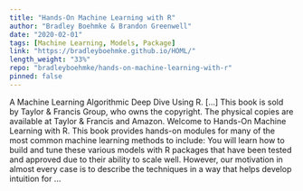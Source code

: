 ```yaml
---
title: "Hands-On Machine Learning with R"
author: "Bradley Boehmke & Brandon Greenwell"
date: "2020-02-01"
tags: [Machine Learning, Models, Package]
link: "https://bradleyboehmke.github.io/HOML/"
length_weight: "33%"
repo: "bradleyboehmke/hands-on-machine-learning-with-r"
pinned: false
---
```


A Machine Learning Algorithmic Deep Dive Using R. [...] This book is sold by Taylor & Francis Group, who owns the copyright. The physical copies are available at Taylor & Francis and Amazon. Welcome to Hands-On Machine Learning with R. This book provides hands-on modules for many of the most common machine learning methods to include: You will learn how to build and tune these various models with R packages that have been tested and approved due to their ability to scale well. However, our motivation in almost every case is to describe the techniques in a way that helps develop intuition for ...
